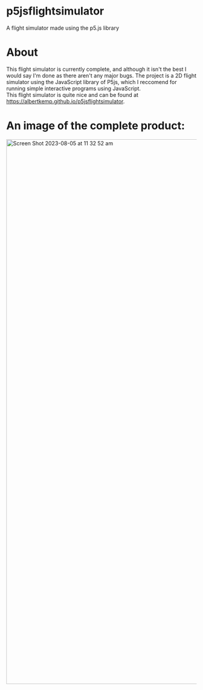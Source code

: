 # p5jsflightsimulator
A flight simulator made using the p5.js library

# About
This flight simulator is currently complete, and although it isn't the best I would say I'm done as there aren't any major bugs. The project is a 2D flight simulator using the JavaScript library of P5js, which I reccomend for running simple interactive programs using JavaScript.
<br>
This flight simulator is quite nice and can be found at <a href="https://albertkemp.github.io/p5jsflightsimulator">https://albertkemp.github.io/p5jsflightsimulator</a>.

# An image of the complete product:
<img width="1440" alt="Screen Shot 2023-08-05 at 11 32 52 am" src="https://github.com/albertkemp/p5jsflightsimulator/assets/91766342/1dbe49aa-6010-47ec-8a37-d05e35e7301f">


